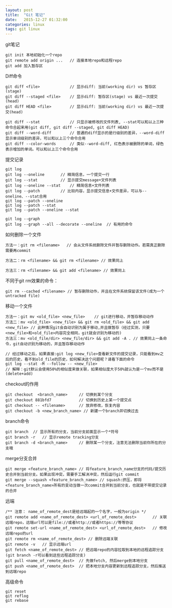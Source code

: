 ```yaml
---
layout: post
title:  "Git 笔记"
date:   2015-12-27 01:32:00
categories: linux
tags: git linux
---
```


git笔记

	git init 本地初始化一个repo
	git remote add origin ...   // 连接本地repo和远程repo
	git add 加入暂存区

Diff命令

	git diff <file>             // 显示diff: 当前(working dir) vs 暂存区(stage)
	git diff --staged <file>    // 显示diff: 暂存区(stage) vs 最近一次提交(head)
	git diff HEAD <file>        // 显示diff: 当前(working dir) vs 最近一次提交(head)

	git diff --stat             // 只显示被修改的文件列表, --stat可以和以上三种命令合起来用(git diff, git diff --staged, git diff HEAD)
	git diff --word-diff        // 普通的diff显示的是行级别的差异，--word-diff显示单词级别的差异，可以和以上三个命令合用
	git diff --color-words      // 类似--word-diff, 红色表示被删除的单词，绿色表示增加的单词。可以和以上三个命令合用

提交记录

	git log
	git log --oneline       // 精简信息，一个提交一行
	git log --stat          // 显示提交message+文件列表
	git log --oneline --stat    // 精简信息+文件列表
	git log --patch         // 比较内容，显示提交信息+文件差异，可以与--oneline、--stat合用
	git log --patch --oneline
	git log --patch --stat
	git log --patch --oneline --stat

	git log --graph
	git log --graph --all --decorate --oneline  // 有用的命令

如何删除一个文件

	方法一：git rm <filename>   // 会从文件系统删除文件并暂存删除动作。若需真正删除需要再commit

	方法二：rm <filename> && git rm <filename> // 效果同上

	方法三：rm <filename> && git add <filename> // 效果同上

不同于git rm效果的命令：

	git rm --cached <filename> // 暂存删除动作，并且在文件系统保留该文件(成为一个untracked file)

移动一个文件

	方法一：git mv <old_file> <new_file>    // git进行移动，并暂存移动动作
	方法二：mv <old_file> <new_file> && git rm <old_file> && git add <new_file> // 此种情况git会自动识别为属于移动,并且做暂存（经过实测，只要<new_file>和<old_file>内容完全相同，git就会识别为移动的)
	方法三：mv <old_file/dir> <new_file/dir> && git add -A . // 效果同上一条命令，git自动识别为移动的，并且暂存移动动作

	// 经过移动之后，如果直接:git log <new_file>查看新文件的提交记录，只能看到mv之后的历史，看不到old_file的历史，如何解决这个问题呢？请看下面的命令
	git log --stat -M --follow -- <new_file>
	// 解释：git默认会使用50%的相似度来做关联，如果相似度大于50%就认为是一个mv而不是(delete+add)

checkout的作用

	git checkout  <branch_name>     // 切换到某个分支
	git checkout 881bfd7            // 切换到历史上某一个提交点
	git checkout -- <filename>      // 放弃修改，恢复内容
	git checkout -b <new_branch_name> // 新建一个branch并切换过去

branch命令

	git branch  // 显示所有的分支，当前分支前面显示一个*符号
	git branch -r   // 显示remote tracking分支
	git branch -d <branch_name>     // 删除某一个分支，注意无法删除当前你所在的分支哦

merge分支合并

	git merge <feature_branch_name> // 将feature_branch_name分支的代码/提交历史合并到当前分支。如果出现冲突，需要手工解决冲突，然后运行git commit
	git merge --squash <feature_branch_name> // squash:挤压，即将<feature_branch_name>所有的变动当做一次commit合并到当前分支，也就是不带提交记录的合并

远端

	/** 注意： name_of_remote_dest是给远端起的一个名字，一般为origin */
	git remote add <name_of_remote_dest> <url_of_remote_dest>       // 关联远端repo，远端url可以是file://或者http://或者https://等等协议
	git remote set-url <name_of_remote_dest> <url_of_remote_dest>   // 修改远端repo的url
	git remote rm <name_of_remote_dest> // 删除远端关联
	git remote -v   // 显示远端url
	git fetch <name_of_remote_dest> // 把远端repo的内容拉取到本地的远程追踪分支(git branch -r可以看到这些远程追踪分支)
	git pull <name_of_remote_dest>  // 先做fetch, 然后merge到本地分支
	git push <name_of_remote_dest>  // 把本地分支内容更新到远程追踪分支，然后推送到远端repo

高级命令

	git reset
	git reflog
	git rebase